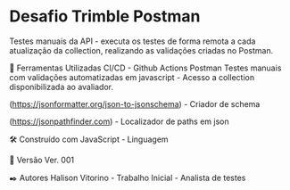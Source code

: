 # Desafio Trimble Postman
Testes manuais da API - executa os testes de forma remota a cada atualização da collection, realizando as validações criadas no Postman.

🔩 Ferramentas Utilizadas
CI/CD - Github Actions
Postman Testes manuais com validações automatizadas em javascript - Acesso a collection disponibilizada ao avaliador.


(https://jsonformatter.org/json-to-jsonschema) - Criador de schema


(https://jsonpathfinder.com) - Localizador de paths em json

🛠️ Construído com
JavaScript - Linguagem

📌 Versão
Ver. 001

✒️ Autores
Halison Vitorino - Trabalho Inicial - Analista de testes
